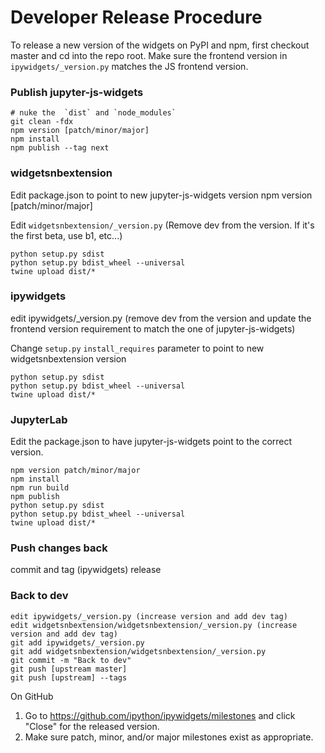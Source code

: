 Developer Release Procedure
===========================

To release a new version of the widgets on PyPI and npm, first checkout master
and cd into the repo root.  Make sure the frontend version in
`ipywidgets/_version.py` matches the JS frontend version.

### Publish jupyter-js-widgets

```
# nuke the  `dist` and `node_modules`
git clean -fdx
npm version [patch/minor/major]
npm install
npm publish --tag next
```

### widgetsnbextension

Edit package.json to point to new jupyter-js-widgets version
npm version [patch/minor/major]

Edit `widgetsnbextension/_version.py` (Remove dev from the version.  If it's the first beta, use b1, etc...)

```
python setup.py sdist
python setup.py bdist_wheel --universal
twine upload dist/*
```

### ipywidgets

edit ipywidgets/_version.py (remove dev from the version and update the frontend version requirement to match the one of jupyter-js-widgets)

Change `setup.py` `install_requires` parameter to point to new widgetsnbextension version

```
python setup.py sdist
python setup.py bdist_wheel --universal
twine upload dist/*
```

### JupyterLab

Edit the package.json to have jupyter-js-widgets point to the correct version.

```
npm version patch/minor/major
npm install
npm run build
npm publish
python setup.py sdist
python setup.py bdist_wheel --universal
twine upload dist/*
```

### Push changes back

commit and tag (ipywidgets) release


### Back to dev
```
edit ipywidgets/_version.py (increase version and add dev tag)
edit widgetsnbextension/widgetsnbextension/_version.py (increase version and add dev tag)
git add ipywidgets/_version.py
git add widgetsnbextension/widgetsnbextension/_version.py
git commit -m "Back to dev"
git push [upstream master]
git push [upstream] --tags
```

On GitHub
1. Go to https://github.com/ipython/ipywidgets/milestones and click "Close" for the released version.
2. Make sure patch, minor, and/or major milestones exist as appropriate.
